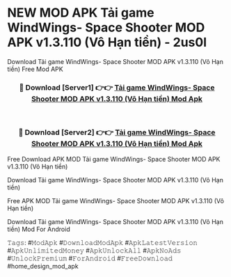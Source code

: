 # NEW MOD APK Tải game WindWings- Space Shooter MOD APK v1.3.110 (Vô Hạn tiền) - 2us0l
Download Tải game WindWings- Space Shooter MOD APK v1.3.110 (Vô Hạn tiền) Free Mod APK

<div align="center">
<h3>🔴 Download [Server1] 👉👉 <a href="https://apk-comot.site?title=Tải_game_WindWings-_Space_Shooter_MOD_APK_v1.3.110_(Vô_Hạn_tiền)">Tải game WindWings- Space Shooter MOD APK v1.3.110 (Vô Hạn tiền) Mod Apk</a></h3><br>

<h3>🔴 Download [Server2] 👉👉 <a href="https://apk-comot.site?title=Tải_game_WindWings-_Space_Shooter_MOD_APK_v1.3.110_(Vô_Hạn_tiền)">Tải game WindWings- Space Shooter MOD APK v1.3.110 (Vô Hạn tiền) Mod Apk</a></h3>
</div>


Free Download APK MOD Tải game WindWings- Space Shooter MOD APK v1.3.110 (Vô Hạn tiền)

Download Tải game WindWings- Space Shooter MOD APK v1.3.110 (Vô Hạn tiền) 

Free APK MOD Tải game WindWings- Space Shooter MOD APK v1.3.110 (Vô Hạn tiền) 

Download Tải game WindWings- Space Shooter MOD APK v1.3.110 (Vô Hạn tiền) Mod For Android

𝚃𝚊𝚐𝚜: #𝙼𝚘𝚍𝙰𝚙𝚔 #𝙳𝚘𝚠𝚗𝚕𝚘𝚊𝚍𝙼𝚘𝚍𝙰𝚙𝚔 #𝙰𝚙𝚔𝙻𝚊𝚝𝚎𝚜𝚝𝚅𝚎𝚛𝚜𝚒𝚘𝚗 #𝙰𝚙𝚔𝚄𝚗𝚕𝚒𝚖𝚒𝚝𝚎𝚍𝙼𝚘𝚗𝚎𝚢 #𝙰𝚙𝚔𝚄𝚗𝚕𝚘𝚌𝚔𝙰𝚕𝚕 #𝙰𝚙𝚔𝙽𝚘𝙰𝚍𝚜 #𝚄𝚗𝚕𝚘𝚌𝚔𝙿𝚛𝚎𝚖𝚒𝚞𝚖 #𝙵𝚘𝚛𝙰𝚗𝚍𝚛𝚘𝚒𝚍 #𝙵𝚛𝚎𝚎𝙳𝚘𝚠𝚗𝚕𝚘𝚊𝚍 #home_design_mod_apk
